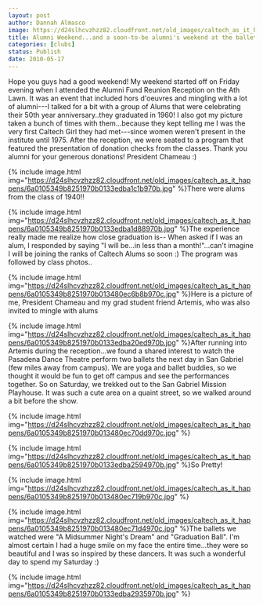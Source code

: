 ```yaml
---
layout: post
author: Dannah Almasco
image: https://d24slhcvzhzz82.cloudfront.net/old_images/caltech_as_it_happens/6a0105349b8251970b013480ec67c0970c.jpg
title: Alumni Weekend...and a soon-to-be alumni's weekend at the ballet
categories: [clubs]
status: Publish
date: 2010-05-17
---
```


Hope you guys had a good weekend!
My weekend started off on Friday evening when I attended the Alumni Fund Reunion Reception on the Ath Lawn. It was an event that included hors d'oeuvres
and mingling with a lot of alumni---I talked for a bit with a group of Alums that were celebrating their 50th year anniversary..they graduated in 1960! I also got my picture taken a bunch of times with them...because they kept telling me I was the very first Caltech Girl they had met---since women weren't present in the institute until 1975. 
After the reception, we were seated to a program that featured the presentation of donation checks from the classes. Thank you alumni for your generous donations!
President Chameau :) 

{% include image.html img="https://d24slhcvzhzz82.cloudfront.net/old_images/caltech_as_it_happens/6a0105349b8251970b0133edba1c1b970b.jpg" %}There were alums from the class of 1940!!

{% include image.html img="https://d24slhcvzhzz82.cloudfront.net/old_images/caltech_as_it_happens/6a0105349b8251970b0133edba1d88970b.jpg" %}The experience really made me realize how close graduation is-- When asked if I was an alum, I responded by saying "I will be...in less than a month!"...can't imagine I will be joining the ranks of Caltech Alums so soon :)
The program was followed by class photos..


{% include image.html img="https://d24slhcvzhzz82.cloudfront.net/old_images/caltech_as_it_happens/6a0105349b8251970b013480ec6b8b970c.jpg" %}Here is a picture of me, President Chameau and my grad student friend Artemis, who was also invited to mingle with alums

{% include image.html img="https://d24slhcvzhzz82.cloudfront.net/old_images/caltech_as_it_happens/6a0105349b8251970b0133edba20ed970b.jpg" %}After running into Artemis during the reception...we found a shared interest to watch the Pasadena Dance Theatre perform two ballets the next day in San Gabriel (few miles away from campus). We are yoga and ballet buddies, so we thought it would be fun to get off campus and see the performances together. So on Saturday, we trekked out to the San Gabriel Mission Playhouse. It was such a cute area on a quaint street, so we walked around a bit before the show.


{% include image.html img="https://d24slhcvzhzz82.cloudfront.net/old_images/caltech_as_it_happens/6a0105349b8251970b013480ec70dd970c.jpg" %}

{% include image.html img="https://d24slhcvzhzz82.cloudfront.net/old_images/caltech_as_it_happens/6a0105349b8251970b0133edba2594970b.jpg" %}So Pretty!

{% include image.html img="https://d24slhcvzhzz82.cloudfront.net/old_images/caltech_as_it_happens/6a0105349b8251970b013480ec719b970c.jpg" %}

{% include image.html img="https://d24slhcvzhzz82.cloudfront.net/old_images/caltech_as_it_happens/6a0105349b8251970b013480ec71d4970c.jpg" %}The ballets we watched were "A Midsummer Night's Dream" and "Graduation Ball". I'm almost certain I had a huge smile on my face the entire time...they were so beautiful and I was so inspired by these dancers. It was such a wonderful day to spend my Saturday :)


{% include image.html img="https://d24slhcvzhzz82.cloudfront.net/old_images/caltech_as_it_happens/6a0105349b8251970b0133edba2935970b.jpg" %}

